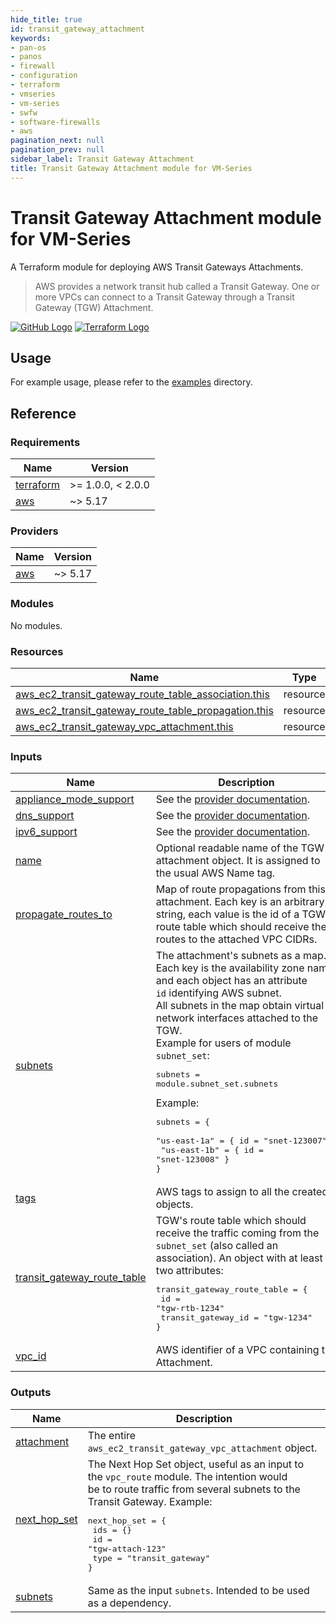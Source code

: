 ```yaml
---
hide_title: true
id: transit_gateway_attachment
keywords:
- pan-os
- panos
- firewall
- configuration
- terraform
- vmseries
- vm-series
- swfw
- software-firewalls
- aws
pagination_next: null
pagination_prev: null
sidebar_label: Transit Gateway Attachment
title: Transit Gateway Attachment module for VM-Series
---
```


# Transit Gateway Attachment module for VM-Series

A Terraform module for deploying AWS Transit Gateways Attachments.

>AWS provides a network transit hub called a Transit Gateway. One or more VPCs can connect to a Transit Gateway through a Transit Gateway (TGW) Attachment.

[![GitHub Logo](/img/view_on_github.png)](https://github.com/PaloAltoNetworks/terraform-aws-swfw-modules/tree/main/modules/transit_gateway_attachment) [![Terraform Logo](/img/view_on_terraform_registry.png)](https://registry.terraform.io/modules/PaloAltoNetworks/swfw-modules/aws/latest/submodules/transit_gateway_attachment)

## Usage

For example usage, please refer to the [examples](https://github.com/PaloAltoNetworks/terraform-aws-swfw-modules/tree/main/examples) directory.

## Reference
<!-- BEGINNING OF PRE-COMMIT-TERRAFORM DOCS HOOK -->
### Requirements

| Name | Version |
|------|---------|
| <a name="requirement_terraform"></a> [terraform](#requirement\_terraform) | >= 1.0.0, < 2.0.0 |
| <a name="requirement_aws"></a> [aws](#requirement\_aws) | ~> 5.17 |

### Providers

| Name | Version |
|------|---------|
| <a name="provider_aws"></a> [aws](#provider\_aws) | ~> 5.17 |

### Modules

No modules.

### Resources

| Name | Type |
|------|------|
| [aws_ec2_transit_gateway_route_table_association.this](https://registry.terraform.io/providers/hashicorp/aws/latest/docs/resources/ec2_transit_gateway_route_table_association) | resource |
| [aws_ec2_transit_gateway_route_table_propagation.this](https://registry.terraform.io/providers/hashicorp/aws/latest/docs/resources/ec2_transit_gateway_route_table_propagation) | resource |
| [aws_ec2_transit_gateway_vpc_attachment.this](https://registry.terraform.io/providers/hashicorp/aws/latest/docs/resources/ec2_transit_gateway_vpc_attachment) | resource |

### Inputs

| Name | Description | Type | Default | Required |
|------|-------------|------|---------|:--------:|
| <a name="input_appliance_mode_support"></a> [appliance\_mode\_support](#input\_appliance\_mode\_support) | See the [provider documentation](https://registry.terraform.io/providers/hashicorp/aws/latest/docs/resources/ec2_transit_gateway_vpc_attachment). | `string` | `"enable"` | no |
| <a name="input_dns_support"></a> [dns\_support](#input\_dns\_support) | See the [provider documentation](https://registry.terraform.io/providers/hashicorp/aws/latest/docs/resources/ec2_transit_gateway_vpc_attachment). | `string` | `null` | no |
| <a name="input_ipv6_support"></a> [ipv6\_support](#input\_ipv6\_support) | See the [provider documentation](https://registry.terraform.io/providers/hashicorp/aws/latest/docs/resources/ec2_transit_gateway_vpc_attachment). | `string` | `null` | no |
| <a name="input_name"></a> [name](#input\_name) | Optional readable name of the TGW attachment object. It is assigned to the usual AWS Name tag. | `string` | `null` | no |
| <a name="input_propagate_routes_to"></a> [propagate\_routes\_to](#input\_propagate\_routes\_to) | Map of route propagations from this attachment. Each key is an arbitrary string, each value is the id of a TGW route table which should receive the routes to the attached VPC CIDRs. | `map(string)` | `{}` | no |
| <a name="input_subnets"></a> [subnets](#input\_subnets) | The attachment's subnets as a map. Each key is the availability zone name and each object has an attribute<br />`id` identifying AWS subnet.<br />All subnets in the map obtain virtual network interfaces attached to the TGW.<br />Example for users of module `subnet_set`:<pre>subnets = module.subnet\_set.subnets</pre>Example:<pre>subnets = {<br />  "us-east-1a" = { id = "snet-123007" }<br />  "us-east-1b" = { id = "snet-123008" }<br />}</pre> | <pre>map(object({<br />    id = string<br />  }))</pre> | n/a | yes |
| <a name="input_tags"></a> [tags](#input\_tags) | AWS tags to assign to all the created objects. | `map(string)` | `{}` | no |
| <a name="input_transit_gateway_route_table"></a> [transit\_gateway\_route\_table](#input\_transit\_gateway\_route\_table) | TGW's route table which should receive the traffic coming from the `subnet_set` (also called an association). An object with at least two attributes:<pre>transit\_gateway\_route\_table = {<br />  id                 = "tgw-rtb-1234"<br />  transit\_gateway\_id = "tgw-1234"<br />}</pre> | <pre>object({<br />    id                 = string<br />    transit\_gateway\_id = string<br />  })</pre> | n/a | yes |
| <a name="input_vpc_id"></a> [vpc\_id](#input\_vpc\_id) | AWS identifier of a VPC containing the Attachment. | `string` | n/a | yes |

### Outputs

| Name | Description |
|------|-------------|
| <a name="output_attachment"></a> [attachment](#output\_attachment) | The entire `aws_ec2_transit_gateway_vpc_attachment` object. |
| <a name="output_next_hop_set"></a> [next\_hop\_set](#output\_next\_hop\_set) | The Next Hop Set object, useful as an input to the `vpc_route` module. The intention would<br />be to route traffic from several subnets to the Transit Gateway. Example:<pre>next\_hop\_set = {<br />  ids = {}<br />  id   = "tgw-attach-123"<br />  type = "transit\_gateway"<br />}</pre> |
| <a name="output_subnets"></a> [subnets](#output\_subnets) | Same as the input `subnets`. Intended to be used as a dependency. |
<!-- END OF PRE-COMMIT-TERRAFORM DOCS HOOK -->
